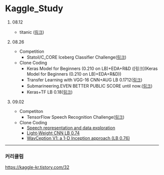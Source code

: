 # Kaggle_Study

1. 08.12
   - titanic ([링크](https://www.kaggle.com/c/titanic))
2. 08.26
   - Competition
     - Statoil/C_CORE Iceberg Classifier Challenge([링크](https://www.kaggle.com/c/statoil-iceberg-classifier-challenge))
   - Clone Coding
     - Keras Model for Beginners (0.210 on LB)+EDA+R&D ([링크](Keras Model for Beginners (0.210 on LB)+EDA+R&D))
     - Transfer Learning with VGG-16 CNN+AUG LB 0.1712([링크](https://www.kaggle.com/devm2024/transfer-learning-with-vgg-16-cnn-aug-lb-0-1712))
     - Submarineering.EVEN BETTER PUBLIC SCORE until now.([링크](https://www.kaggle.com/submarineering/submarineering-even-better-public-score-until-now))
     - Keras+TF LB 0.18([링크](https://www.kaggle.com/wvadim/keras-tf-lb-0-18))

3. 09.02
   - Competiton
     - TensorFlow Speech Recognition Challenge([링크](https://www.kaggle.com/c/tensorflow-speech-recognition-challenge))
   - Clone Coding
     - [Speech representation and data exploration](https://www.kaggle.com/davids1992/speech-representation-and-data-exploration)
     - [Light-Weight CNN LB 0.74](https://www.kaggle.com/alphasis/light-weight-cnn-lb-0-74)
     - [WavCeption V1: a 1-D Inception approach (LB 0.76)](https://www.kaggle.com/ivallesp/wavception-v1-a-1-d-inception-approach-lb-0-76)

---

### 커리큘럼

https://kaggle-kr.tistory.com/32